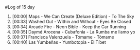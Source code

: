 #Log of 15 day

1. [00:00] Maps - We Can Create (Deluxe Edition) - To The Sky
1. [00:33] Washed Out - Within and Without - Eyes Be Closed
1. [00:34] Arcade Fire - Neon Bible - Keep the Car Running
1. [00:35] Daymé Arocena - Cubafonía - La Rumba me llamo yo
1. [00:37] Francisca Valenzuela - Tómame - Tómame
1. [00:40] Las Yumbeñas - Yumbotopía - El Tíbet
